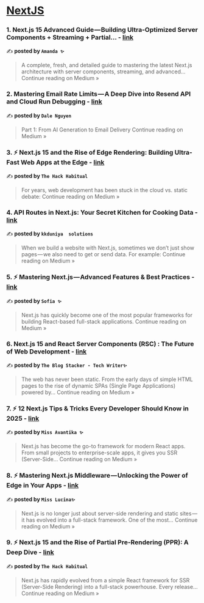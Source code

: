 
<h1><a href=https://medium.com/tag/nextjs/recommended target="_blank" rel="noopener noreferrer">NextJS</a></h1>
<h3>1.  Next.js 15 Advanced Guide — Building Ultra-Optimized Server Components + Streaming + Partial… - <a href="https://medium.com/@Amanda10/next-js-15-advanced-guide-building-ultra-optimized-server-components-streaming-partial-f4b9612fafee?source=rss------nextjs-5" target="_blank" rel="noopener noreferrer">link</a></h3>

✍️ **posted by `Amanda ✨`**

<blockquote>A complete, fresh, and detailed guide to mastering the latest Next.js architecture with server components, streaming, and advanced…
Continue reading on Medium »</blockquote>

<h3>2. Mastering Email Rate Limits — A Deep Dive into Resend API and Cloud Run Debugging - <a href="https://dalenguyen.medium.com/mastering-email-rate-limits-a-deep-dive-into-resend-api-and-cloud-run-debugging-f1b97c995904?source=rss------nextjs-5" target="_blank" rel="noopener noreferrer">link</a></h3>

✍️ **posted by `Dale Nguyen`**

<blockquote>Part 1: From AI Generation to Email Delivery
Continue reading on Medium »</blockquote>

<h3>3. ⚡ Next.js 15 and the Rise of Edge Rendering: Building Ultra-Fast Web Apps at the Edge - <a href="https://medium.com/@theHackHabitual/next-js-15-and-the-rise-of-edge-rendering-building-ultra-fast-web-apps-at-the-edge-1057b9476b25?source=rss------nextjs-5" target="_blank" rel="noopener noreferrer">link</a></h3>

✍️ **posted by `The Hack Habitual`**

<blockquote>For years, web development has been stuck in the cloud vs. static debate:
Continue reading on Medium »</blockquote>

<h3>4. API Routes in Next.js: Your Secret Kitchen for Cooking Data - <a href="https://medium.com/@kkduniya/api-routes-in-next-js-your-secret-kitchen-for-cooking-data-669985df8879?source=rss------nextjs-5" target="_blank" rel="noopener noreferrer">link</a></h3>

✍️ **posted by `kkduniya  solutions`**

<blockquote>When we build a website with Next.js, sometimes we don’t just show pages — we also need to get or send data. For example:
Continue reading on Medium »</blockquote>

<h3>5. ⚡ Mastering Next.js — Advanced Features & Best Practices - <a href="https://medium.com/@Sofia07/mastering-next-js-advanced-features-best-practices-056a20e0219e?source=rss------nextjs-5" target="_blank" rel="noopener noreferrer">link</a></h3>

✍️ **posted by `Sofia ✨`**

<blockquote>Next.js has quickly become one of the most popular frameworks for building React-based full-stack applications.
Continue reading on Medium »</blockquote>

<h3>6.  Next.js 15 and React Server Components (RSC) : The Future of Web Development - <a href="https://medium.com/@TheblogStacker/next-js-15-and-react-server-components-rsc-the-future-of-web-development-275eb81b2a24?source=rss------nextjs-5" target="_blank" rel="noopener noreferrer">link</a></h3>

✍️ **posted by `The Blog Stacker - Tech Writer✨`**

<blockquote>The web has never been static. From the early days of simple HTML pages to the rise of dynamic SPAs (Single Page Applications) powered by…
Continue reading on Medium »</blockquote>

<h3>7. ⚡ 12 Next.js Tips & Tricks Every Developer Should Know in 2025  - <a href="https://medium.com/@missAvantika/12-next-js-tips-tricks-every-developer-should-know-in-2025-cc30ad03b480?source=rss------nextjs-5" target="_blank" rel="noopener noreferrer">link</a></h3>

✍️ **posted by `Miss Avantika ✨`**

<blockquote>Next.js has become the go-to framework for modern React apps. From small projects to enterprise-scale apps, it gives you SSR (Server-Side…
Continue reading on Medium »</blockquote>

<h3>8. ⚡ Mastering Next.js Middleware — Unlocking the Power of Edge in Your Apps  - <a href="https://medium.com/@MissLucina/mastering-next-js-middleware-unlocking-the-power-of-edge-in-your-apps-14584eb0d86f?source=rss------nextjs-5" target="_blank" rel="noopener noreferrer">link</a></h3>

✍️ **posted by `Miss Lucina✨`**

<blockquote>Next.js is no longer just about server-side rendering and static sites — it has evolved into a full-stack framework. One of the most…
Continue reading on Medium »</blockquote>

<h3>9. ⚡ Next.js 15 and the Rise of Partial Pre-Rendering (PPR): A Deep Dive - <a href="https://medium.com/@theHackHabitual/next-js-15-and-the-rise-of-partial-pre-rendering-ppr-a-deep-dive-a7a3d3bb1cca?source=rss------nextjs-5" target="_blank" rel="noopener noreferrer">link</a></h3>

✍️ **posted by `The Hack Habitual`**

<blockquote>Next.js has rapidly evolved from a simple React framework for SSR (Server-Side Rendering) into a full-stack powerhouse. Every release…
Continue reading on Medium »</blockquote>

